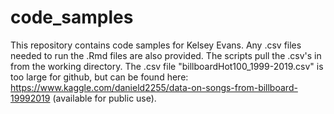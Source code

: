# code_samples
This repository contains code samples for Kelsey Evans. 
Any .csv files needed to run the .Rmd files are also provided. The scripts pull the .csv's in from the working directory. 
The .csv file "billboardHot100_1999-2019.csv" is too large for github, but can be found here: https://www.kaggle.com/danield2255/data-on-songs-from-billboard-19992019 (available for public use). 
